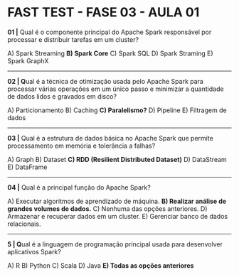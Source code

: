 # FAST TEST - FASE 03 - AULA 01

**01 |** Qual é o componente principal do Apache Spark responsável por processar e distribuir tarefas em um cluster?

A) Spark Streaming
**B) Spark Core**
C) Spark SQL
D) Spark Straming
E) Spark GraphX

---

**02 | Q**ual é a técnica de otimização usada pelo Apache Spark para processar várias operações em um único passo e minimizar a quantidade de dados lidos e gravados em disco?

A) Particionamento
B) Caching
**C) Paralelismo?**
D) Pipeline
E) Filtragem de dados

---

**03 |**  Qual é a estrutura de dados básica no Apache Spark que permite processamento em memória e tolerância a falhas?

A) Graph
B) Dataset
**C) RDD (Resilient Distributed Dataset)**
D) DataStream
E) DataFrame

---

**04 |** Qual é a principal função do Apache Spark?

A) Executar algoritmos de aprendizado de máquina.
**B) Realizar análise de grandes volumes de dados.**
C) Nenhuma das opções anteriores.
D) Armazenar e recuperar dados em um cluster.
E) Gerenciar banco de dados relacionais.

---

**5 | Q**ual é a linguagem de programação principal usada para desenvolver aplicativos Spark?

A) R
B) Python
C) Scala
D) Java
**E) Todas as opções anteriores**